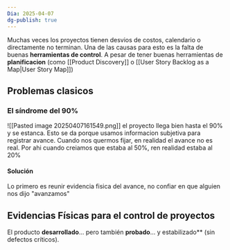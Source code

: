 ```yaml
---
Dia: 2025-04-07
dg-publish: true
---
```

Muchas veces los proyectos tienen desvios de costos, calendario o directamente no terminan. Una de las causas para esto es la falta de buenas **herramientas de control**. A pesar de tener buenas herramientas de **planificacion** (como [[Product Discovery]] o [[User Story Backlog as a Map|User Story Map]])


## Problemas clasicos 
### El síndrome del 90% 
![[Pasted image 20250407161549.png]]
el proyecto llega bien hasta el 90% y se estanca. 
Esto se da porque usamos informacion subjetiva para registrar avance. Cuando nos quermos fijar, en realidad el avance no es real. Por ahi cuando creiamos que estaba al 50%, ren realidad estaba al 20%

#### Solución
Lo primero es reunir evidencia fisica del avance, no confiar en que alguien nos dijo "avanzamos"


## Evidencias Físicas para el control de proyectos

El producto **desarrollado**... pero también **probado**... y estabilizado** (sin defectos críticos).